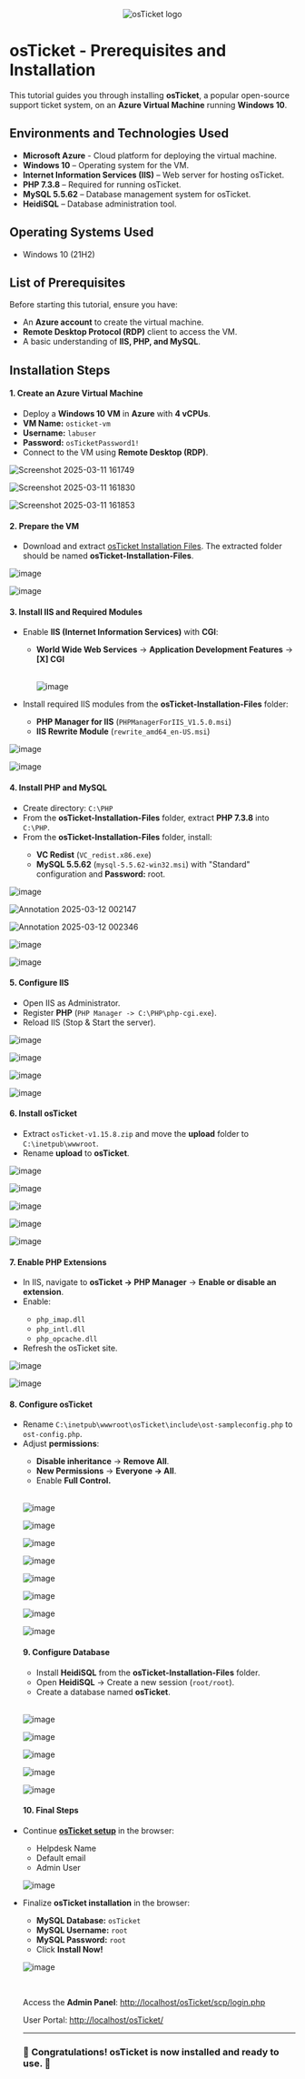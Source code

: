 <p align="center">
<img src="https://i.imgur.com/Clzj7Xs.png" alt="osTicket logo"/>
</p>

<h1>osTicket - Prerequisites and Installation</h1>
<p>This tutorial guides you through installing <strong>osTicket</strong>, a popular open-source support ticket system, on an <strong>Azure Virtual Machine</strong> running <strong>Windows 10</strong>.</p>

<h2>Environments and Technologies Used</h2>

- <strong>Microsoft Azure</strong> - Cloud platform for deploying the virtual machine.
- <strong>Windows 10</strong> – Operating system for the VM.
- <strong>Internet Information Services (IIS)</strong> – Web server for hosting osTicket.
- <strong>PHP 7.3.8</strong> – Required for running osTicket.
- <strong>MySQL 5.5.62</strong> – Database management system for osTicket.
- <strong>HeidiSQL</strong> – Database administration tool.

<h2>Operating Systems Used </h2>

- Windows 10</b> (21H2)

<h2>List of Prerequisites</h2>

<p>Before starting this tutorial, ensure you have:</p>

- An <strong>Azure account</strong> to create the virtual machine.
- <strong>Remote Desktop Protocol (RDP)</strong> client to access the VM.
- A basic understanding of <strong>IIS, PHP, and MySQL</strong>.

<h2>Installation Steps</h2>

<h4>1. Create an Azure Virtual Machine</h4>
<ul>
    <li>Deploy a <strong>Windows 10 VM</strong> in <strong>Azure</strong> with <strong>4 vCPUs</strong>.</li>
    <li><strong>VM Name:</strong> <code>osticket-vm</code></li>
    <li><strong>Username:</strong> <code>labuser</code></li>
    <li><strong>Password:</strong> <code>osTicketPassword1!</code></li>
    <li>Connect to the VM using <strong>Remote Desktop (RDP)</strong>.</li>
</ul>

![Screenshot 2025-03-11 161749](https://github.com/user-attachments/assets/6a7ded3f-1730-45a4-8a7e-6abd1ef38f47)

![Screenshot 2025-03-11 161830](https://github.com/user-attachments/assets/8f37aad8-bc0d-44e9-a828-526188b3aa64)

![Screenshot 2025-03-11 161853](https://github.com/user-attachments/assets/5b95bcb6-cd49-47c0-bb3e-a335f153d501)

<h4>2. Prepare the VM</h4>
<ul>
    <li>Download and extract <a href="https://drive.google.com/uc?export=download&id=1b3RBkXTLNGXbibeMuAynkfzdBC1NnqaD" target="_blank">osTicket Installation Files</a>. The extracted folder should be named <strong>osTicket-Installation-Files</strong>.</li>
</ul>

![image](https://github.com/user-attachments/assets/a80a6a89-80b5-4309-80b9-3a15c9154224)

![image](https://github.com/user-attachments/assets/8689fda8-0c0c-4d18-81be-9f86be28490a)

<h4>3. Install IIS and Required Modules</h4>
<ul>
    <li>Enable <strong>IIS (Internet Information Services)</strong> with <strong>CGI</strong>:</li>
    <ul>
        <li><strong>World Wide Web Services</strong> → <strong>Application Development Features</strong> → <strong>[X] CGI</strong></li>
<br />
        
![image](https://github.com/user-attachments/assets/b926d937-2485-4c16-b00e-7663ec3b55f9)   
    </ul> 
    <li>Install required IIS modules from the <strong>osTicket-Installation-Files</strong> folder:</li>
    <ul>
        <li><strong>PHP Manager for IIS</strong> (<code>PHPManagerForIIS_V1.5.0.msi</code>)</li>
        <li><strong>IIS Rewrite Module</strong> (<code>rewrite_amd64_en-US.msi</code>)</li>
    </ul>
</ul>

![image](https://github.com/user-attachments/assets/78ff2b0a-1188-42a7-a13e-8caeab9fde96)

![image](https://github.com/user-attachments/assets/d732f709-f6d1-4813-b5c4-9c8b4668a628)

<h4>4. Install PHP and MySQL</h4>
<ul>
    <li>Create directory: <code>C:\PHP</code></li>
    <li>From the <strong>osTicket-Installation-Files</strong> folder, extract <strong>PHP 7.3.8</strong> into <code>C:\PHP</code>.</li>
    <li>From the <strong>osTicket-Installation-Files</strong> folder, install:</li>
    <ul>
        <li><strong>VC Redist</strong> (<code>VC_redist.x86.exe</code>)</li>
        <li><strong>MySQL 5.5.62</strong> (<code>mysql-5.5.62-win32.msi</code>) with "Standard" configuration and <strong>Password:</strong> root.</li>
    </ul>
</ul>

![image](https://github.com/user-attachments/assets/b27f7dce-2c9f-4e65-8a27-270d8001b96f)

![Annotation 2025-03-12 002147](https://github.com/user-attachments/assets/035b3d74-a263-467b-8218-ad5d6ccd6042)

![Annotation 2025-03-12 002346](https://github.com/user-attachments/assets/136c7147-0cea-4607-bec8-0d5da3dbcf31)

![image](https://github.com/user-attachments/assets/ae630e8a-e04c-4464-b897-e59d4db4288f)

![image](https://github.com/user-attachments/assets/f952c719-4ca1-4987-af28-b3d2be6098ab)

<h4>5. Configure IIS</h4>
<ul>
    <li>Open IIS as Administrator.</li>
    <li>Register <strong>PHP</strong> (<code>PHP Manager -> C:\PHP\php-cgi.exe</code>).</li>
    <li>Reload IIS (Stop & Start the server).</li>
</ul>

![image](https://github.com/user-attachments/assets/ea909478-a2de-4f3a-9691-f6db4a47da33)

![image](https://github.com/user-attachments/assets/1db5fa2e-705b-4fbd-9875-8245496c4174)

![image](https://github.com/user-attachments/assets/4c96f4ef-7468-4c50-ad40-3a805e54b56c)

![image](https://github.com/user-attachments/assets/6d12df4f-27c1-43a7-b7c5-3dc9263a1018)


<h4>6. Install osTicket</h4>
<ul>
    <li>Extract <code>osTicket-v1.15.8.zip</code> and move the <strong>upload</strong> folder to <code>C:\inetpub\wwwroot</code>.</li>
    <li>Rename <strong>upload</strong> to <strong>osTicket</strong>.</li>
</ul>

![image](https://github.com/user-attachments/assets/0847e51e-ed3c-48fe-aa07-16982bee782f)

![image](https://github.com/user-attachments/assets/77bed335-8217-4ebf-8b46-9652f3883feb)

![image](https://github.com/user-attachments/assets/602a2b63-e8f0-4af1-8ea5-031ddf1744ab)

![image](https://github.com/user-attachments/assets/6a23c269-b7bf-4205-a3d7-f29631b69b08)

![image](https://github.com/user-attachments/assets/a7ffd109-478b-478b-a2c8-1860e35b9f2d)

<h4>7. Enable PHP Extensions</h4>
<ul>
    <li>In IIS, navigate to <strong>osTicket → PHP Manager</strong> → <strong>Enable or disable an extension</strong>.</li>
    <li>Enable:</li>
    <ul>
        <li><code>php_imap.dll</code></li>
        <li><code>php_intl.dll</code></li>
        <li><code>php_opcache.dll</code></li>
    </ul>
    <li>Refresh the osTicket site.</li>
</ul>

![image](https://github.com/user-attachments/assets/33aba18d-4a2e-4d3e-a55f-a2162a2a9479)

![image](https://github.com/user-attachments/assets/761c8ff3-2304-46ac-a819-0776f333437e)

<h4>8. Configure osTicket</h4>
<ul>
    <li>Rename <code>C:\inetpub\wwwroot\osTicket\include\ost-sampleconfig.php</code> to <code>ost-config.php</code>.</li>
    <li>Adjust <strong>permissions</strong>:</li>
    <ul>
        <li><strong>Disable inheritance</strong> → <strong>Remove All</strong>.</li>
        <li><strong>New Permissions</strong> → <strong>Everyone → All</strong>.</li>
        <li>Enable <strong>Full Control.</strong></li>
    </ul>
<br />
    
![image](https://github.com/user-attachments/assets/f7717dc8-7f29-4aaa-b019-9885be0c5a58)

![image](https://github.com/user-attachments/assets/0a4a4755-b1f8-430d-9fcc-29c35695ba9e)

![image](https://github.com/user-attachments/assets/ec61adb5-6c62-42ba-962e-ce93b839d13c)

![image](https://github.com/user-attachments/assets/b85cb4aa-d038-42bd-ab84-ab2a1913556f)

![image](https://github.com/user-attachments/assets/0e7da184-d9d9-453f-b9fd-a34b4df81b64)

![image](https://github.com/user-attachments/assets/250628c3-4df4-416f-8c23-412f970adb7b)

![image](https://github.com/user-attachments/assets/2f240fd8-038b-469e-a996-36556fa30fd0)

![image](https://github.com/user-attachments/assets/3e862079-87e1-4d9c-906e-68aa64c89e91)

<h4>9. Configure Database</h4>
<ul>
    <li>Install <strong>HeidiSQL</strong> from the <strong>osTicket-Installation-Files</strong> folder.</li>
    <li>Open <strong>HeidiSQL</strong> → Create a new session (<code>root/root</code>).</li>
    <li>Create a database named <strong>osTicket</strong>.</li>
</ul>
<br />

![image](https://github.com/user-attachments/assets/bc5e828a-86b6-4e3a-b2d2-cf855b8eb8f1)

![image](https://github.com/user-attachments/assets/6e59e53e-6ce9-4e24-a934-c6487536018e)

![image](https://github.com/user-attachments/assets/d316e745-4fc3-4dcb-b483-970f64b61f90)

![image](https://github.com/user-attachments/assets/a449ed44-9289-48c5-b863-09c72e5bd321)

![image](https://github.com/user-attachments/assets/ebe5051e-9b92-4acd-b70a-1f3ccf9bc3cf)

<h4>10. Final Steps</h4>
<li>Continue <strong><a href="http://localhost/osTicket/scp/login.php">osTicket setup</a></strong> in the browser:</li>
    <ul>
        <li>Helpdesk Name</li>
        <li>Default email</li>
        <li>Admin User</li>
    </ul>

![image](https://github.com/user-attachments/assets/bdec70f5-685a-41f0-b08e-444c89723093)

<li>Finalize <strong>osTicket installation</strong> in the browser:</li>
    <ul>
        <li><strong>MySQL Database:</strong> <code>osTicket</code></li>
        <li><strong>MySQL Username:</strong> <code>root</code></li>
        <li><strong>MySQL Password:</strong> <code>root</code></li>
        <li>Click <strong>Install Now!</strong></li>
    </ul>

![image](https://github.com/user-attachments/assets/ddfda481-a6f4-4380-8d27-7b28f02f41e5)

<br />    
<p>Access the <strong>Admin Panel</strong>: <a href="http://localhost/osTicket/scp/login.php">http://localhost/osTicket/scp/login.php</a></p>
<p>User Portal: <a href="http://localhost/osTicket/">http://localhost/osTicket/</a></p>

<hr>

<h3>🎉 Congratulations! osTicket is now installed and ready to use. 🎉</h3>
